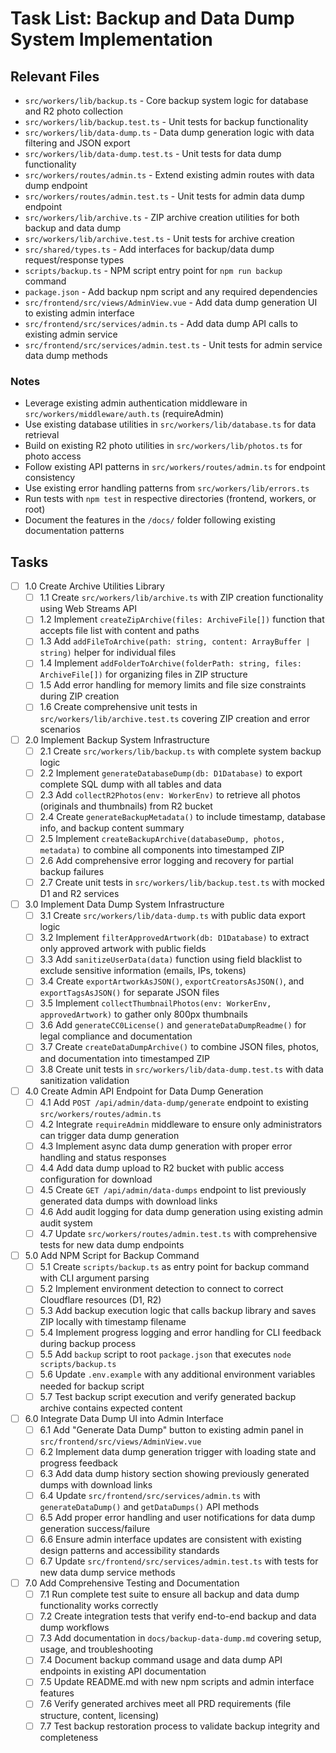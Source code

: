 # Task List: Backup and Data Dump System Implementation

## Relevant Files

- `src/workers/lib/backup.ts` - Core backup system logic for database and R2 photo collection
- `src/workers/lib/backup.test.ts` - Unit tests for backup functionality
- `src/workers/lib/data-dump.ts` - Data dump generation logic with data filtering and JSON export
- `src/workers/lib/data-dump.test.ts` - Unit tests for data dump functionality  
- `src/workers/routes/admin.ts` - Extend existing admin routes with data dump endpoint
- `src/workers/routes/admin.test.ts` - Unit tests for admin data dump endpoint
- `src/workers/lib/archive.ts` - ZIP archive creation utilities for both backup and data dump
- `src/workers/lib/archive.test.ts` - Unit tests for archive creation
- `src/shared/types.ts` - Add interfaces for backup/data dump request/response types
- `scripts/backup.ts` - NPM script entry point for `npm run backup` command
- `package.json` - Add backup npm script and any required dependencies
- `src/frontend/src/views/AdminView.vue` - Add data dump generation UI to existing admin interface
- `src/frontend/src/services/admin.ts` - Add data dump API calls to existing admin service
- `src/frontend/src/services/admin.test.ts` - Unit tests for admin service data dump methods

### Notes

- Leverage existing admin authentication middleware in `src/workers/middleware/auth.ts` (requireAdmin)
- Use existing database utilities in `src/workers/lib/database.ts` for data retrieval
- Build on existing R2 photo utilities in `src/workers/lib/photos.ts` for photo access
- Follow existing API patterns in `src/workers/routes/admin.ts` for endpoint consistency
- Use existing error handling patterns from `src/workers/lib/errors.ts`
- Run tests with `npm test` in respective directories (frontend, workers, or root)
- Document the features in the `/docs/` folder following existing documentation patterns

## Tasks

- [ ] 1.0 Create Archive Utilities Library
  - [ ] 1.1 Create `src/workers/lib/archive.ts` with ZIP creation functionality using Web Streams API
  - [ ] 1.2 Implement `createZipArchive(files: ArchiveFile[])` function that accepts file list with content and paths
  - [ ] 1.3 Add `addFileToArchive(path: string, content: ArrayBuffer | string)` helper for individual files
  - [ ] 1.4 Implement `addFolderToArchive(folderPath: string, files: ArchiveFile[])` for organizing files in ZIP structure
  - [ ] 1.5 Add error handling for memory limits and file size constraints during ZIP creation
  - [ ] 1.6 Create comprehensive unit tests in `src/workers/lib/archive.test.ts` covering ZIP creation and error scenarios

- [ ] 2.0 Implement Backup System Infrastructure  
  - [ ] 2.1 Create `src/workers/lib/backup.ts` with complete system backup logic
  - [ ] 2.2 Implement `generateDatabaseDump(db: D1Database)` to export complete SQL dump with all tables and data
  - [ ] 2.3 Add `collectR2Photos(env: WorkerEnv)` to retrieve all photos (originals and thumbnails) from R2 bucket
  - [ ] 2.4 Create `generateBackupMetadata()` to include timestamp, database info, and backup content summary
  - [ ] 2.5 Implement `createBackupArchive(databaseDump, photos, metadata)` to combine all components into timestamped ZIP
  - [ ] 2.6 Add comprehensive error logging and recovery for partial backup failures
  - [ ] 2.7 Create unit tests in `src/workers/lib/backup.test.ts` with mocked D1 and R2 services

- [ ] 3.0 Implement Data Dump System Infrastructure
  - [ ] 3.1 Create `src/workers/lib/data-dump.ts` with public data export logic
  - [ ] 3.2 Implement `filterApprovedArtwork(db: D1Database)` to extract only approved artwork with public fields
  - [ ] 3.3 Add `sanitizeUserData(data)` function using field blacklist to exclude sensitive information (emails, IPs, tokens)
  - [ ] 3.4 Create `exportArtworkAsJSON()`, `exportCreatorsAsJSON()`, and `exportTagsAsJSON()` for separate JSON files
  - [ ] 3.5 Implement `collectThumbnailPhotos(env: WorkerEnv, approvedArtwork)` to gather only 800px thumbnails
  - [ ] 3.6 Add `generateCC0License()` and `generateDataDumpReadme()` for legal compliance and documentation
  - [ ] 3.7 Create `createDataDumpArchive()` to combine JSON files, photos, and documentation into timestamped ZIP
  - [ ] 3.8 Create unit tests in `src/workers/lib/data-dump.test.ts` with data sanitization validation

- [ ] 4.0 Create Admin API Endpoint for Data Dump Generation
  - [ ] 4.1 Add `POST /api/admin/data-dump/generate` endpoint to existing `src/workers/routes/admin.ts`
  - [ ] 4.2 Integrate `requireAdmin` middleware to ensure only administrators can trigger data dump generation
  - [ ] 4.3 Implement async data dump generation with proper error handling and status responses
  - [ ] 4.4 Add data dump upload to R2 bucket with public access configuration for download
  - [ ] 4.5 Create `GET /api/admin/data-dumps` endpoint to list previously generated data dumps with download links
  - [ ] 4.6 Add audit logging for data dump generation using existing admin audit system
  - [ ] 4.7 Update `src/workers/routes/admin.test.ts` with comprehensive tests for new data dump endpoints

- [ ] 5.0 Add NPM Script for Backup Command
  - [ ] 5.1 Create `scripts/backup.ts` as entry point for backup command with CLI argument parsing
  - [ ] 5.2 Implement environment detection to connect to correct Cloudflare resources (D1, R2)
  - [ ] 5.3 Add backup execution logic that calls backup library and saves ZIP locally with timestamp filename
  - [ ] 5.4 Implement progress logging and error handling for CLI feedback during backup process
  - [ ] 5.5 Add `backup` script to root `package.json` that executes `node scripts/backup.ts`
  - [ ] 5.6 Update `.env.example` with any additional environment variables needed for backup script
  - [ ] 5.7 Test backup script execution and verify generated backup archive contains expected content

- [ ] 6.0 Integrate Data Dump UI into Admin Interface
  - [ ] 6.1 Add "Generate Data Dump" button to existing admin panel in `src/frontend/src/views/AdminView.vue`
  - [ ] 6.2 Implement data dump generation trigger with loading state and progress feedback
  - [ ] 6.3 Add data dump history section showing previously generated dumps with download links
  - [ ] 6.4 Update `src/frontend/src/services/admin.ts` with `generateDataDump()` and `getDataDumps()` API methods
  - [ ] 6.5 Add proper error handling and user notifications for data dump generation success/failure
  - [ ] 6.6 Ensure admin interface updates are consistent with existing design patterns and accessibility standards
  - [ ] 6.7 Update `src/frontend/src/services/admin.test.ts` with tests for new data dump service methods

- [ ] 7.0 Add Comprehensive Testing and Documentation
  - [ ] 7.1 Run complete test suite to ensure all backup and data dump functionality works correctly
  - [ ] 7.2 Create integration tests that verify end-to-end backup and data dump workflows
  - [ ] 7.3 Add documentation in `docs/backup-data-dump.md` covering setup, usage, and troubleshooting
  - [ ] 7.4 Document backup command usage and data dump API endpoints in existing API documentation
  - [ ] 7.5 Update README.md with new npm scripts and admin interface features
  - [ ] 7.6 Verify generated archives meet all PRD requirements (file structure, content, licensing)
  - [ ] 7.7 Test backup restoration process to validate backup integrity and completeness
